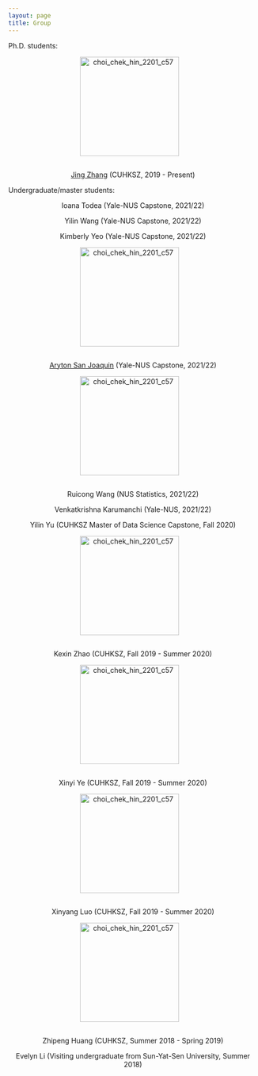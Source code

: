 ```yaml
---
layout: page
title: Group
---
```


Ph.D. students:

<p align="center">
  <img style="margin: 0px 15px 15px 0px" src="https://mchchoi.github.io/images/JingZhang.jpeg" alt="choi_chek_hin_2201_c57" width="200" height="200" />
</p>

<p align="center"><a href="https://jingzhang-323.github.io/">Jing Zhang</a> (CUHKSZ, 2019 - Present)</p>

Undergraduate/master students:

<p align="center">Ioana Todea (Yale-NUS Capstone, 2021/22)</p>

<p align="center">Yilin Wang (Yale-NUS Capstone, 2021/22)</p>

<p align="center">Kimberly Yeo (Yale-NUS Capstone, 2021/22)</p>

<p align="center">
  <img style="margin: 0px 15px 15px 0px" src="https://mchchoi.github.io/images/Ayrton.jpg" alt="choi_chek_hin_2201_c57" width="200" height="200" />
</p>

<p align="center"><a href="https://ajsanjoaquin.github.io/about/">Aryton San Joaquin</a> (Yale-NUS Capstone, 2021/22)</p>

<p align="center">
  <img style="margin: 0px 15px 15px 0px" src="https://mchchoi.github.io/images/RuicongWang.jpg" alt="choi_chek_hin_2201_c57" width="200" height="200" />
</p>

<p align="center">Ruicong Wang (NUS Statistics, 2021/22)</p>

<p align="center">Venkatkrishna Karumanchi (Yale-NUS, 2021/22)</p>

<p align="center">Yilin Yu (CUHKSZ Master of Data Science Capstone, Fall 2020)</p>

<p align="center">
  <img style="margin: 0px 15px 15px 0px" src="https://mchchoi.github.io/images/KexinZhao.jpg" alt="choi_chek_hin_2201_c57" width="200" height="200" />
</p>

<p align="center">Kexin Zhao (CUHKSZ, Fall 2019 - Summer 2020) </p>

<p align="center">
  <img style="margin: 0px 15px 15px 0px" src="https://mchchoi.github.io/images/XinyiYe.jpg" alt="choi_chek_hin_2201_c57" width="200" height="200" />
</p>

<p align="center"> Xinyi Ye (CUHKSZ, Fall 2019 - Summer 2020) </p>

<p align="center">
  <img style="margin: 0px 15px 15px 0px" src="https://mchchoi.github.io/images/XinyangLuo.png" alt="choi_chek_hin_2201_c57" width="200" height="200" />
</p>

<p align="center">Xinyang Luo (CUHKSZ, Fall 2019 - Summer 2020) </p>

<p align="center">
  <img style="margin: 0px 15px 15px 0px" src="https://mchchoi.github.io/images/ZhipengHuang.jpg" alt="choi_chek_hin_2201_c57" width="200" height="200" />
</p>

<p align="center">Zhipeng Huang (CUHKSZ, Summer 2018 - Spring 2019)</p>

<p align="center">Evelyn Li (Visiting undergraduate from Sun-Yat-Sen University, Summer 2018)</p>
